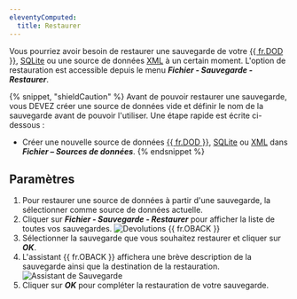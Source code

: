 ```yaml
---
eleventyComputed:
  title: Restaurer
---
```

Vous pourriez avoir besoin de restaurer une sauvegarde de votre [{{ fr.DOD }}](/rdm/mac/data-sources/data-sources-types/online-drive/), [SQLite](/rdm/mac/data-sources/data-sources-types/sqlite/) ou une source de données [XML](/rdm/mac/data-sources/data-sources-types/xml/) à un certain moment. L'option de restauration est accessible depuis le menu ***Fichier - Sauvegarde - Restaurer***.

{% snippet, "shieldCaution" %}
Avant de pouvoir restaurer une sauvegarde, vous DEVEZ créer une source de données vide et définir le nom de la sauvegarde avant de pouvoir l'utiliser. Une étape rapide est écrite ci-dessous :

* Créer une nouvelle source de données [{{ fr.DOD }}](/rdm/mac/data-sources/data-sources-types/online-drive/), [SQLite](/rdm/mac/data-sources/data-sources-types/sqlite/) ou [XML](/rdm/mac/data-sources/data-sources-types/xml/) dans ***Fichier – Sources de données***.
{% endsnippet %}

## Paramètres

1. Pour restaurer une source de données à partir d'une sauvegarde, la sélectionner comme source de données actuelle.
1. Cliquer sur ***Fichier - Sauvegarde - Restaurer*** pour afficher la liste de toutes vos sauvegardes.
![Devolutions {{ fr.OBACK }}](https://cdnweb.devolutions.net/docs/docs_en_rdm_mac_clip10092.png)
1. Sélectionner la sauvegarde que vous souhaitez restaurer et cliquer sur ***OK***.
1. L'assistant {{ fr.OBACK }} affichera une brève description de la sauvegarde ainsi que la destination de la restauration.
![Assistant de Sauvegarde](https://cdnweb.devolutions.net/docs/docs_en_rdm_mac_clip10093.png)
1. Cliquer sur ***OK*** pour compléter la restauration de votre sauvegarde.
